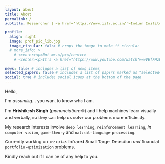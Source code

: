 ```yaml
---
layout: about
title: About
permalink: /
subtitle: Researcher | <a href='https://www.iitr.ac.in/'>Indian Institute of Technology - Roorkee</a>

profile:
  align: right
  image: prof_pic_lib.jpg
  image_circular: false # crops the image to make it circular
  # more_info: >
    # <center><p>Not me.</p></center>
    # <center><p>It's <a href="https://www.youtube.com/watch?v=wVEfFHzUby0">TARS</a>.</p></center>

news: false # includes a list of news items
selected_papers: false # includes a list of papers marked as "selected={true}"
social: true # includes social icons at the bottom of the page
---
```


Hello,

I'm *assuming*... you want to know who I am.

I'm **Hrishikesh Singh** <span onclick="document.getElementById('pronunciation').play()" style="cursor: pointer;"> (*pronunciation*:🔊) </span> and I help machines learn visually and verbally, so they can help us solve our problems more efficiently.

My research interests involve `deep learning`, `reinforcement learning`, *in* `computer vision`, `game-theory` and `natural-language-processing`.

Currently working on `IRSTD` *i.e.* Infrared Small Target Detection *and* financial `portfolio-optimization` problems. 

Kindly reach out if I can be of any help to you. 

<audio id="pronunciation">
  <source src="assets/audio/name.mp3" type="audio/mpeg">
  Your browser does not support the audio element.
</audio>

<br>


<!-- 

<head>
    <meta charset="UTF-8">
    <meta name="viewport" content="width=device-width, initial-scale=1.0">
    <title>Handwritten Text Example</title>
    <link href="https://fonts.googleapis.com/css2?family=The+Girl+Next+Door&display=swap" rel="stylesheet">
    <style>
        .handwriting {
            font-family: 'The Girl Next Door', cursive;
            font-size: 1.5em;
            line-height: 1.6;
            margin: 20px;
            white-space: pre-wrap; /* Preserves whitespace and line breaks */
            font-weight: 550; /* Adjust the font weight here */
        }
        .highlight {
            color: darkblue;
            font-weight: bold; /* Keeps highlighted text bold */
        }
    </style>
</head>

<body>
<div class="handwriting">

Hi there,

I'm working at the crossroads of helping machines learn visually and verbally, so they can help us solve our problems more efficiently.

My research interests involve <span class="highlight">deep learning</span>, <span class="highlight">reinforcement learning</span>, and <span class="highlight">computer vision</span> in GIS and finance.

Kindly reach out if I can be of any help to you.

</div>
</body>





 -->




<!-- <style>
    .quote {
        font-family: 'Lucida', monospace;
        font-size: 14px;
        line-height: 1.3;
        margin-bottom: 10px;
    }
</style> -->




<!-- 
<div class="paragraph">
    <p>Hi there👋🏻,</p>
    <p>I'm working at the crossroads of helping machines learn visually and verbally so they can help us solve our problems more efficiently.</p>
    <p>My research interests involves ``
    <p>Kindly reach out if I can be of any service to you.</p>
    <p>and yeah, here's a quote 👇🏻.</p>
</div> 
-->

<!-- <br> -->

<!-- ---

<div class="quote">
    <p><em>"The <b>Internet</b> is <b>self-destructing paper</b>. A place where anything written is soon destroyed by rapacious competition and the only preservation is to forever copy writing from sheet to sheet faster than they can burn.</em></p>
    <p><em>If it’s <b>worth writing</b>, it’s <b>worth keeping</b>. If it can be kept, it might be worth writing.</em></p>
    <p><em>If you store your writing on a third party site like Blogger, LiveJournal or even on your own site, but in the complex format used by blog/wiki software du jour you will lose it forever as soon as hypersonic wings of Internet labor flows direct people’s energies elsewhere.</em></p>
    <p><em>For most information published on the Internet, perhaps that is not a moment too soon, but how can the muse of originality soar when immolating transience brushes every feather?"</em></p>
    <p>--<a href="https://en.wikipedia.org/wiki/Julian_Assange"><strong><em>Julian Assange</em></strong></a> (“Self destructing paper”, 2006-12-05)</p>
</div>

---  -->
